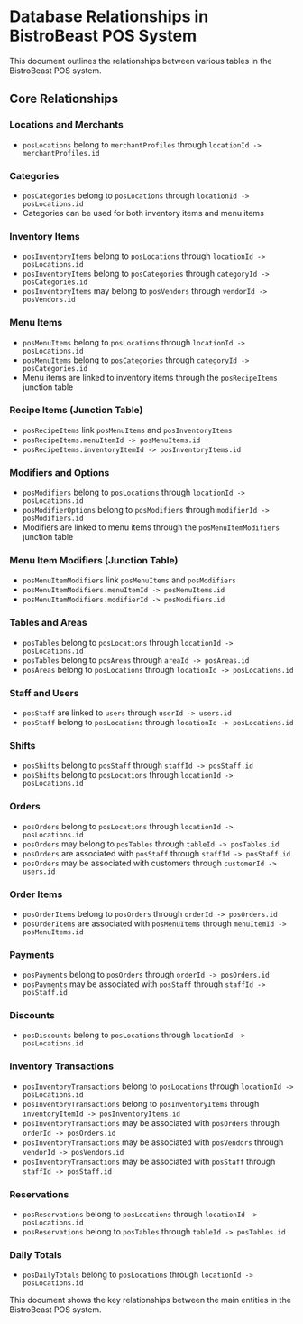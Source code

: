# Database Relationships in BistroBeast POS System

This document outlines the relationships between various tables in the BistroBeast POS system.

## Core Relationships

### Locations and Merchants
- `posLocations` belong to `merchantProfiles` through `locationId -> merchantProfiles.id`

### Categories
- `posCategories` belong to `posLocations` through `locationId -> posLocations.id`
- Categories can be used for both inventory items and menu items

### Inventory Items
- `posInventoryItems` belong to `posLocations` through `locationId -> posLocations.id`
- `posInventoryItems` belong to `posCategories` through `categoryId -> posCategories.id`
- `posInventoryItems` may belong to `posVendors` through `vendorId -> posVendors.id`

### Menu Items
- `posMenuItems` belong to `posLocations` through `locationId -> posLocations.id`
- `posMenuItems` belong to `posCategories` through `categoryId -> posCategories.id`
- Menu items are linked to inventory items through the `posRecipeItems` junction table

### Recipe Items (Junction Table)
- `posRecipeItems` link `posMenuItems` and `posInventoryItems` 
- `posRecipeItems.menuItemId -> posMenuItems.id`
- `posRecipeItems.inventoryItemId -> posInventoryItems.id`

### Modifiers and Options
- `posModifiers` belong to `posLocations` through `locationId -> posLocations.id`
- `posModifierOptions` belong to `posModifiers` through `modifierId -> posModifiers.id`
- Modifiers are linked to menu items through the `posMenuItemModifiers` junction table

### Menu Item Modifiers (Junction Table)
- `posMenuItemModifiers` link `posMenuItems` and `posModifiers`
- `posMenuItemModifiers.menuItemId -> posMenuItems.id`
- `posMenuItemModifiers.modifierId -> posModifiers.id`

### Tables and Areas
- `posTables` belong to `posLocations` through `locationId -> posLocations.id`
- `posTables` belong to `posAreas` through `areaId -> posAreas.id`
- `posAreas` belong to `posLocations` through `locationId -> posLocations.id`

### Staff and Users
- `posStaff` are linked to `users` through `userId -> users.id`
- `posStaff` belong to `posLocations` through `locationId -> posLocations.id`

### Shifts
- `posShifts` belong to `posStaff` through `staffId -> posStaff.id`
- `posShifts` belong to `posLocations` through `locationId -> posLocations.id`

### Orders
- `posOrders` belong to `posLocations` through `locationId -> posLocations.id`
- `posOrders` may belong to `posTables` through `tableId -> posTables.id`
- `posOrders` are associated with `posStaff` through `staffId -> posStaff.id`
- `posOrders` may be associated with customers through `customerId -> users.id`

### Order Items
- `posOrderItems` belong to `posOrders` through `orderId -> posOrders.id`
- `posOrderItems` are associated with `posMenuItems` through `menuItemId -> posMenuItems.id`

### Payments
- `posPayments` belong to `posOrders` through `orderId -> posOrders.id`
- `posPayments` may be associated with `posStaff` through `staffId -> posStaff.id`

### Discounts
- `posDiscounts` belong to `posLocations` through `locationId -> posLocations.id`

### Inventory Transactions
- `posInventoryTransactions` belong to `posLocations` through `locationId -> posLocations.id`
- `posInventoryTransactions` belong to `posInventoryItems` through `inventoryItemId -> posInventoryItems.id`
- `posInventoryTransactions` may be associated with `posOrders` through `orderId -> posOrders.id`
- `posInventoryTransactions` may be associated with `posVendors` through `vendorId -> posVendors.id`
- `posInventoryTransactions` may be associated with `posStaff` through `staffId -> posStaff.id`

### Reservations
- `posReservations` belong to `posLocations` through `locationId -> posLocations.id`
- `posReservations` belong to `posTables` through `tableId -> posTables.id`

### Daily Totals
- `posDailyTotals` belong to `posLocations` through `locationId -> posLocations.id`

This document shows the key relationships between the main entities in the BistroBeast POS system.

